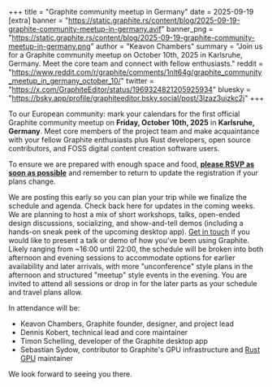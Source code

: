 +++
title = "Graphite community meetup in Germany"
date = 2025-09-19
[extra]
banner = "https://static.graphite.rs/content/blog/2025-09-19-graphite-community-meetup-in-germany.avif"
banner_png = "https://static.graphite.rs/content/blog/2025-09-19-graphite-community-meetup-in-germany.png"
author = "Keavon Chambers"
summary = "Join us for a Graphite community meetup on October 10th, 2025 in Karlsruhe, Germany. Meet the core team and connect with fellow enthusiasts."
reddit = "https://www.reddit.com/r/graphite/comments/1nlt64g/graphite_community_meetup_in_germany_october_10/"
twitter = "https://x.com/GraphiteEditor/status/1969324821205925934"
bluesky = "https://bsky.app/profile/graphiteeditor.bsky.social/post/3lzaz3uizkc2j"
+++

To our European community: mark your calendars for the first official Graphite community meetup on **Friday, October 10th, 2025** in **Karlsruhe, Germany**. Meet core members of the project team and make acquaintance with your fellow Graphite enthusiasts plus Rust developers, open source contributors, and FOSS digital content creation software users.

<!-- more -->

To ensure we are prepared with enough space and food, [**please RSVP as soon as possible**](https://luma.com/d0psfopk) and remember to return to update the registration if your plans change.

We are posting this early so you can plan your trip while we finalize the schedule and agenda. Check back here for updates in the coming weeks. We are planning to host a mix of short workshops, talks, open-ended design discussions, socializing, and show-and-tell demos (including a hands-on sneak peek of the upcoming desktop app). [Get in touch](/contact) if you would like to present a talk or demo of how you've been using Graphite. Likely ranging from ~16:00 until 22:00, the schedule will be broken into both afternoon and evening sessions to accommodate options for earlier availability and later arrivals, with more "unconference" style plans in the afternoon and structured "meetup" style events in the evening. You are invited to attend all sessions or drop in for the later parts as your schedule and travel plans allow.

In attendance will be:

- Keavon Chambers, Graphite founder, designer, and project lead
- Dennis Kobert, technical lead and core maintainer
- Timon Schelling, developer of the Graphite desktop app
- Sebastian Sydow, contributor to Graphite's GPU infrastructure and <a href="https://rust-gpu.github.io/" target="_blank">Rust GPU</a> maintainer

We look forward to seeing you there.

